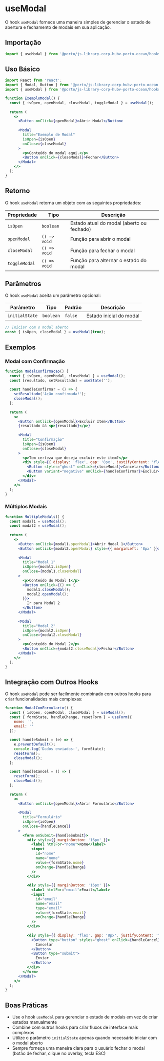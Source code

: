 # useModal

O hook `useModal` fornece uma maneira simples de gerenciar o estado de abertura e fechamento de modais em sua aplicação.

## Importação

```jsx
import { useModal } from '@porto/js-library-corp-hubv-porto-ocean/hooks';
```

## Uso Básico

```jsx
import React from 'react';
import { Modal, Button } from '@porto/js-library-corp-hubv-porto-ocean';
import { useModal } from '@porto/js-library-corp-hubv-porto-ocean/hooks';

function ExemploModal() {
  const { isOpen, openModal, closeModal, toggleModal } = useModal();
  
  return (
    <>
      <Button onClick={openModal}>Abrir Modal</Button>
      
      <Modal 
        title="Exemplo de Modal"
        isOpen={isOpen}
        onClose={closeModal}
      >
        <p>Conteúdo do modal aqui.</p>
        <Button onClick={closeModal}>Fechar</Button>
      </Modal>
    </>
  );
}
```

## Retorno

O hook `useModal` retorna um objeto com as seguintes propriedades:

| Propriedade | Tipo | Descrição |
|-------------|------|-----------|
| `isOpen` | `boolean` | Estado atual do modal (aberto ou fechado) |
| `openModal` | `() => void` | Função para abrir o modal |
| `closeModal` | `() => void` | Função para fechar o modal |
| `toggleModal` | `() => void` | Função para alternar o estado do modal |

## Parâmetros

O hook `useModal` aceita um parâmetro opcional:

| Parâmetro | Tipo | Padrão | Descrição |
|-----------|------|--------|-----------|
| `initialState` | `boolean` | `false` | Estado inicial do modal |

```jsx
// Iniciar com o modal aberto
const { isOpen, closeModal } = useModal(true);
```

## Exemplos

### Modal com Confirmação

```jsx
function ModalConfirmacao() {
  const { isOpen, openModal, closeModal } = useModal();
  const [resultado, setResultado] = useState('');
  
  const handleConfirmar = () => {
    setResultado('Ação confirmada!');
    closeModal();
  };
  
  return (
    <>
      <Button onClick={openModal}>Excluir Item</Button>
      {resultado && <p>{resultado}</p>}
      
      <Modal 
        title="Confirmação"
        isOpen={isOpen}
        onClose={closeModal}
      >
        <p>Tem certeza que deseja excluir este item?</p>
        <div style={{ display: 'flex', gap: '8px', justifyContent: 'flex-end' }}>
          <Button styles="ghost" onClick={closeModal}>Cancelar</Button>
          <Button variant="negative" onClick={handleConfirmar}>Excluir</Button>
        </div>
      </Modal>
    </>
  );
}
```

### Múltiplos Modais

```jsx
function MultipleModals() {
  const modal1 = useModal();
  const modal2 = useModal();
  
  return (
    <>
      <Button onClick={modal1.openModal}>Abrir Modal 1</Button>
      <Button onClick={modal2.openModal} style={{ marginLeft: '8px' }}>Abrir Modal 2</Button>
      
      <Modal 
        title="Modal 1"
        isOpen={modal1.isOpen}
        onClose={modal1.closeModal}
      >
        <p>Conteúdo do Modal 1</p>
        <Button onClick={() => {
          modal1.closeModal();
          modal2.openModal();
        }}>
          Ir para Modal 2
        </Button>
      </Modal>
      
      <Modal 
        title="Modal 2"
        isOpen={modal2.isOpen}
        onClose={modal2.closeModal}
      >
        <p>Conteúdo do Modal 2</p>
        <Button onClick={modal2.closeModal}>Fechar</Button>
      </Modal>
    </>
  );
}
```

## Integração com Outros Hooks

O hook `useModal` pode ser facilmente combinado com outros hooks para criar funcionalidades mais complexas:

```jsx
function ModalComFormulario() {
  const { isOpen, openModal, closeModal } = useModal();
  const { formState, handleChange, resetForm } = useForm({
    nome: '',
    email: ''
  });
  
  const handleSubmit = (e) => {
    e.preventDefault();
    console.log('Dados enviados:', formState);
    resetForm();
    closeModal();
  };
  
  const handleCancel = () => {
    resetForm();
    closeModal();
  };
  
  return (
    <>
      <Button onClick={openModal}>Abrir Formulário</Button>
      
      <Modal 
        title="Formulário"
        isOpen={isOpen}
        onClose={handleCancel}
      >
        <form onSubmit={handleSubmit}>
          <div style={{ marginBottom: '16px' }}>
            <label htmlFor="nome">Nome</label>
            <input
              id="nome"
              name="nome"
              value={formState.nome}
              onChange={handleChange}
            />
          </div>
          
          <div style={{ marginBottom: '16px' }}>
            <label htmlFor="email">Email</label>
            <input
              id="email"
              name="email"
              type="email"
              value={formState.email}
              onChange={handleChange}
            />
          </div>
          
          <div style={{ display: 'flex', gap: '8px', justifyContent: 'flex-end' }}>
            <Button type="button" styles="ghost" onClick={handleCancel}>
              Cancelar
            </Button>
            <Button type="submit">
              Enviar
            </Button>
          </div>
        </form>
      </Modal>
    </>
  );
}
```

## Boas Práticas

- Use o hook `useModal` para gerenciar o estado de modais em vez de criar estados manualmente
- Combine com outros hooks para criar fluxos de interface mais complexos
- Utilize o parâmetro `initialState` apenas quando necessário iniciar com o modal aberto
- Sempre forneça uma maneira clara para o usuário fechar o modal (botão de fechar, clique no overlay, tecla ESC)
